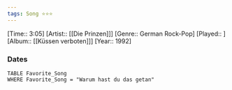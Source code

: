 ```yaml
---
tags: Song ⭐⭐⭐ 
---
```

[Time:: 3:05]
[Artist:: [[Die Prinzen]]]
[Genre:: German Rock-Pop]
[Played:: ]
[Album:: [[Küssen verboten]]]
[Year:: 1992]
### Dates
````dataview
TABLE Favorite_Song
WHERE Favorite_Song = "Warum hast du das getan"
````